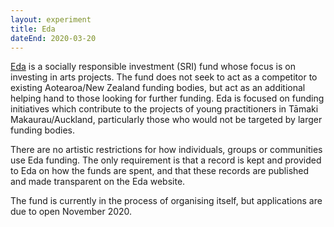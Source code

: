 ```yaml
---
layout: experiment
title: Eda
dateEnd: 2020-03-20
---
```


[Eda](https://eda.fund) is a socially responsible investment (SRI) fund whose focus is on investing in arts projects. The fund does not seek to act as a competitor to existing Aotearoa/New Zealand funding bodies, but act as an additional helping hand to those looking for further funding. Eda is focused on funding initiatives which contribute to the projects of young practitioners in Tāmaki Makaurau/Auckland, particularly those who would not be targeted by larger funding bodies.

There are no artistic restrictions for how individuals, groups or communities use Eda funding. The only requirement is that a record is kept and provided to Eda on how the funds are spent, and that these records are published and made transparent on the Eda website.

The fund is currently in the process of organising itself, but applications are due to open November 2020.